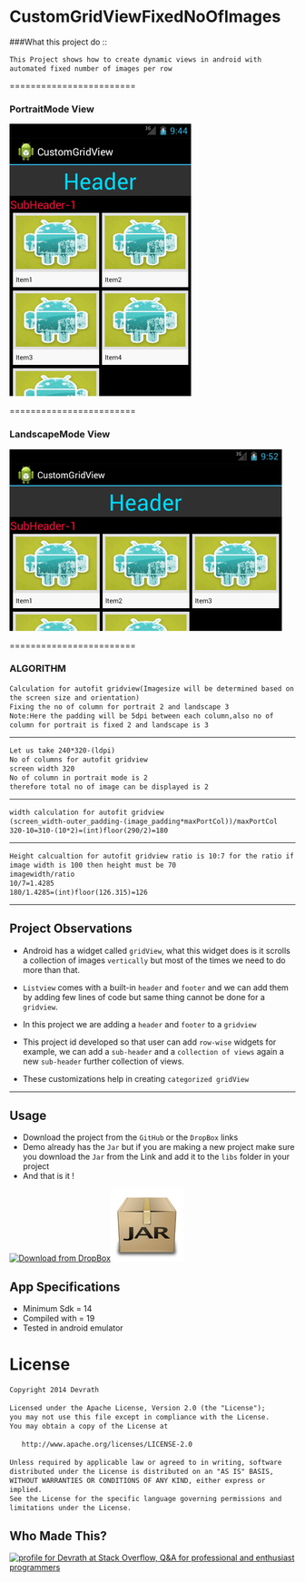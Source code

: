 # CustomGridViewFixedNoOfImages

###What this project do :: 

    This Project shows how to create dynamic views in android with automated fixed number of images per row
    
========================

### PortraitMode View
![CustomGridViewFixedNoOfImages-Portrait](https://github.com/devrath/CustomGridViewFixedNoOfImages/blob/master/snapshot_portrait.gif)          

========================

### LandscapeMode View
![CustomGridViewFixedNoOfImages-Landscape](https://github.com/devrath/CustomGridViewFixedNoOfImages/blob/master/snapshot_landscape.gif)

========================


### ALGORITHM

    Calculation for autofit gridview(Imagesize will be determined based on the screen size and orientation)
    Fixing the no of column for portrait 2 and landscape 3
    Note:Here the padding will be 5dpi between each column,also no of column for portrait is fixed 2 and landscape is 3
	
-----
    Let us take 240*320-(ldpi)
	No of columns for autofit gridview
	screen width 320
	No of column in portrait mode is 2
	therefore total no of image can be displayed is 2

-----
	width calculation for autofit gridview
	(screen_width-outer_padding-(image_padding*maxPortCol))/maxPortCol
	320-10=310-(10*2)=(int)floor(290/2)=180
	
-----
	Height calcualtion for autofit gridview ratio is 10:7 for the ratio if image width is 100 then height must be 70
	imagewidth/ratio
	10/7=1.4285
	180/1.4285=(int)floor(126.315)=126






---

## Project Observations

* Android has a widget called `gridView`, what this widget does is it scrolls a collection of images `vertically` but most of the times we need to do more than that.

* `Listview` comes with a built-in `header` and `footer` and we can add them by adding few lines of code but same thing cannot be done for a `gridview`.

* In this project we are adding a `header` and `footer` to a `gridview`

* This project id developed so that user can add `row-wise` widgets for example, we can add a `sub-header` and a `collection of views` again a new `sub-header` further collection of views.

* These customizations help in creating `categorized gridView`  

---


## Usage

* Download the project from the `GitHub` or the `DropBox` links 
* Demo already has the `Jar` but if you are making a new project make sure you download the `Jar` from the Link and add it to the `libs` folder in your project
* And that is it !


[![Download from DropBox](https://dt8kf6553cww8.cloudfront.net/static/images/icons/blue_dropbox_glyph-vflJ8-C5d.png)](https://www.dropbox.com/s/mh688796ch5y35h/CustomGridViewFixedNoOfImages.rar)[![Download from DropBox](https://github.com/devrath/CustomGridViewFixedNoOfImages/blob/master/jarImage.png)](https://www.dropbox.com/s/387ce7bh3aa8u2y/GridViewHeader.jar)



## App Specifications

* Minimum Sdk = 14
* Compiled with = 19
* Tested in android emulator


License
=======

    Copyright 2014 Devrath
    
    Licensed under the Apache License, Version 2.0 (the "License");
    you may not use this file except in compliance with the License.
    You may obtain a copy of the License at

       http://www.apache.org/licenses/LICENSE-2.0

    Unless required by applicable law or agreed to in writing, software
    distributed under the License is distributed on an "AS IS" BASIS,
    WITHOUT WARRANTIES OR CONDITIONS OF ANY KIND, either express or implied.
    See the License for the specific language governing permissions and
    limitations under the License.



Who Made This?
--------------
<a href="http://stackoverflow.com/users/1083093/devrath">
<img src="http://stackoverflow.com/users/flair/1083093.png" width="208" height="58" alt="profile for Devrath at Stack Overflow, Q&amp;A for professional and enthusiast programmers" title="profile for Devrath at Stack Overflow, Q&amp;A for professional and enthusiast programmers">
</a>
